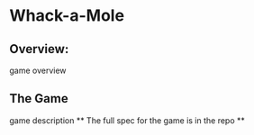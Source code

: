 # Whack-a-Mole
## Overview:
game overview
## The Game
game description
** The full spec for the game is in the repo **
